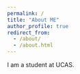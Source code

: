 ```yaml
---
permalink: /
title: "About ME"
author_profile: true
redirect_from: 
  - /about/
  - /about.html
---
```


I am a student at UCAS.